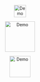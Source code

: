 ⠀
⠀
⠀
<p align="center">
<a href="https://rentry.co/cipherites">
  <img src="https://cdn.discordapp.com/attachments/1062717625764950068/1431545835035820053/IMG_20251025_153135.jpg?ex=68fdce73&is=68fc7cf3&hm=35d5b4ee6ffbc295102f8f8708f45798a0674d5cecd167c9f701333ff00c725b&" alt="Demo" width="40">
</a>

<p align="center">
<a href="https://x.com/wawanomi/status/1895801104086220877?t=60aFQ6RIpuZpKTUzY7Rsgw&s=19">
  <img src="https://cdn.discordapp.com/attachments/1062717625764950068/1431549883268988979/Untitled1611_20251025154632.png?ex=68fdd239&is=68fc80b9&hm=ec90d0329b50fb70df96f2fef44fb425b4bd86e9133df5a714a9cf6b72f46b85&" alt="Demo" width="100">
</a>
  
<p align="center">
<a href="https://cipherites.straw.page/">
  <img src="https://cdn.discordapp.com/attachments/1062717625764950068/1431545835375824896/IMG_20251025_153146.jpg?ex=68fdce73&is=68fc7cf3&hm=142d331492c71fafd695604ff0e83adfcf69e39e990daaa850f370b44202785d&" alt="Demo" width="70">
</a>
